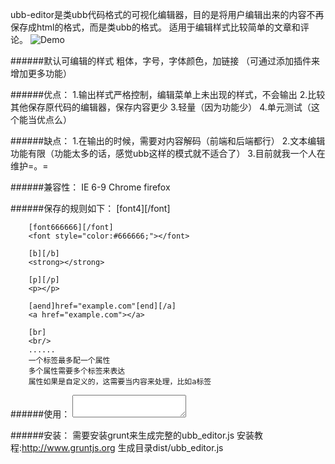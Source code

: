 ubb-editor是类ubb代码格式的可视化编辑器，目的是将用户编辑出来的内容不再保存成html的格式，而是类ubb的格式。
适用于编辑样式比较简单的文章和评论。 
![Demo](https://github.com/ibone/ubb-editor/blob/master/readme/editor.png?raw=true)

######默认可编辑的样式
    粗体，字号，字体颜色，加链接
    （可通过添加插件来增加更多功能）

######优点：
    1.输出样式严格控制，编辑菜单上未出现的样式，不会输出
    2.比较其他保存原代码的编辑器，保存内容更少
    3.轻量（因为功能少）
    4.单元测试（这个能当优点么）
    
######缺点：
    1.在输出的时候，需要对内容解码（前端和后端都行）
    2.文本编辑功能有限（功能太多的话，感觉ubb这样的模式就不适合了）
    3.目前就我一个人在维护=。=
    
######兼容性： 
    IE 6-9
    Chrome
    firefox

######保存的规则如下：
        [font4][/font]
        <font style="font-size:18px;"></font>
        
        [font666666][/font]
        <font style="color:#666666;"></font>
    
        [b][/b]
        <strong></strong>
    
        [p][/p]
        <p></p>
    
        [aend]href="example.com"[end][/a]
        <a href="example.com"></a>
    
        [br]
        <br/>
        ......
        一个标签最多配一个属性
        多个属性需要多个标签来表达
        属性如果是自定义的，这需要当内容来处理，比如a标签
        
######使用：
    <textarea id="editor"></textarea>
    <script>
        $('#editor').ubb_editor();
    </script>

######安装：
    需要安装grunt来生成完整的ubb_editor.js
    安装教程:http://www.gruntjs.org
    生成目录dist/ubb_editor.js
